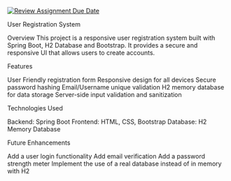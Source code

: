 [![Review Assignment Due Date](https://classroom.github.com/assets/deadline-readme-button-22041afd0340ce965d47ae6ef1cefeee28c7c493a6346c4f15d667ab976d596c.svg)](https://classroom.github.com/a/mwszR8OO)

User Registration System

Overview
This project is a responsive user registration system built with Spring Boot, H2 Database and Bootstrap. It provides a secure and responsive UI that allows users to create accounts.

Features

User Friendly registration form
Responsive design for all devices
Secure password hashing
Email/Username unique validation
H2 memory database for data storage
Server-side input validation and sanitization 

Technologies Used

Backend: Spring Boot
Frontend: HTML, CSS, Bootstrap
Database: H2 Memory Database

Future Enhancements

Add a user login functionality
Add email verification
Add a password strength meter
Implement the use of a real database instead of in memory with H2
